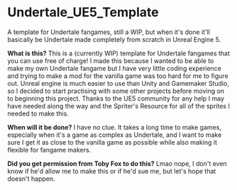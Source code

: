# Undertale_UE5_Template
A template for Undertale fangames, still a WIP, but when it's done it'll basically be Undertale made completely from scratch in Unreal Engine 5.

**What is this?**
This is a (currently WIP) template for Undertale fangames that you can use free of charge! I made this because I wanted to be able to make my own Undertale fangame but I have very little coding experience and trying to make a mod for the vanilla game was too hard for me to figure out. Unreal engine is much easier to use than Unity and Gamemaker Studio, so I decided to start practising with some other projects before moving on to beginning this project. Thanks to the UE5 community for any help I may have needed along the way and the Spriter's Resource for all of the sprites I needed to make this.

**When will it be done?**
I have no clue. It takes a long time to make games, especially when it's a game as complex as Undertale, and I want to make sure I get it as close to the vanilla game as possible while also making it flexible for fangame makers.

**Did you get permission from Toby Fox to do this?**
Lmao nope, I don't even know if he'd allow me to make this or if he'd sue me, but let's hope that doesn't happen.
